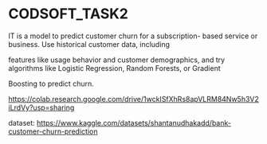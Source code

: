 # CODSOFT_TASK2

IT is a model to predict customer churn for a subscription-
based service or business. Use historical customer data, including

features like usage behavior and customer demographics, and try
algorithms like Logistic Regression, Random Forests, or Gradient

Boosting to predict churn.

https://colab.research.google.com/drive/1wckISfXhRs8apVLRM84Nw5h3V2iLrdVy?usp=sharing

dataset: https://www.kaggle.com/datasets/shantanudhakadd/bank-customer-churn-prediction
